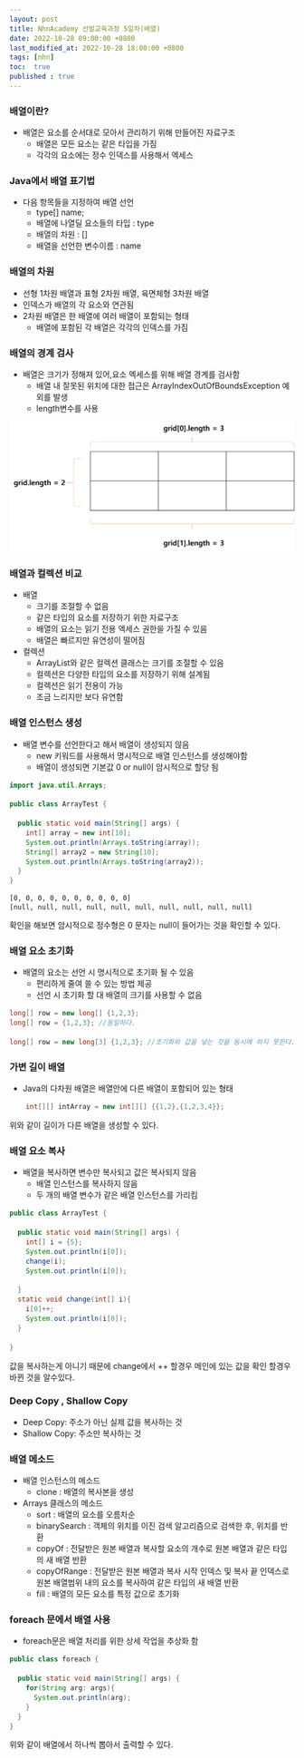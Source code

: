 ```yaml
---
layout: post
title: NhnAcademy 선발교육과정 5일차(배열)
date: 2022-10-28 09:00:00 +0800
last_modified_at: 2022-10-28 18:00:00 +0800
tags: [nhn]
toc:  true
published : true
---
```


### 배열이란?
- 배열은 요소를 순서대로 모아서 관리하기 위해 만들어진 자료구조
  - 배열은 모든 요소는 같은 타입을 가짐
  - 각각의 요소에는 정수 인덱스를 사용해서 엑세스

### Java에서 배열 표기법
- 다음 항목들을 지정하여 배열 선언
  - type[] name;
  - 배열에 나열딜 요소들의 타입 : type
  - 배열의 차원 : []
  - 배열을 선언한 변수이름 : name

### 배열의 차원
- 선형 1차원 배열과 표형 2차원 배열, 육면체형 3차원 배열
- 인덱스가 배열의 각 요소와 연관됨
- 2차원 배열은 한 배열에 여러 배열이 포함되는 형태
  - 배열에 포함된 각 배열은 각각의 인덱스를 가짐

### 배열의 경계 검사
- 배열은 크기가 정해져 있어,요소 엑세스를 위해 배열 경계를 검사함
  - 배열 내 잘못된 위치에 대한 접근은 ArrayIndexOutOfBoundsException 예외를 발생
  - length변수를 사용


<img src="/images/NhnAcademy05/1.png">

### 배열과 컬렉션 비교
- 배열
  - 크기를 조절할 수 없음
  - 같은 타입의 요소를 저장하기 위한 자료구조
  - 배열의 요소는 읽기 전용 엑세스 권한을 가질 수 있음
  - 배열은 빠르지만 유연성이 떨어짐
- 컬렉션
  - ArrayList와 같은 컬렉션 클래스는 크기를 조절할 수 있음
  - 컬렉션은 다양한 타입의 요소를 저장하기 위해 설계됨
  - 컬렉션은 읽기 전용이 가능
  - 조금 느리지만 보다 유연함

### 배열 인스턴스 생성
- 배열 변수를 선언한다고 해서 배열이 생성되지 않음
  - new 키워드를 사용해서 명시적으로 배열 인스턴스를 생성해야함
  - 배열이 생성되면 기본값 0 or null이 암시적으로 할당 됨

```java
import java.util.Arrays;

public class ArrayTest {

  public static void main(String[] args) {
    int[] array = new int[10];
    System.out.println(Arrays.toString(array));
    String[] array2 = new String[10];
    System.out.println(Arrays.toString(array2));
  }
}
```

```
[0, 0, 0, 0, 0, 0, 0, 0, 0, 0]
[null, null, null, null, null, null, null, null, null, null]
```

확인을 해보면 암시적으로 정수형은 0 문자는 null이 들어가는 것을 확인할 수 있다.

### 배열 요소 초기화
- 배열의 요소는 선언 시 명시적으로 초기화 될 수 있음
  - 편리하게 줄여 쓸 수 있는 방법 제공
  - 선언 시 초기화 할 대 배열의 크기를 사용할 수 없음

```java
long[] row = new long[] {1,2,3};
long[] row = {1,2,3}; //동일하다.

long[] row = new long[3] {1,2,3}; //초기화와 값을 넣는 것을 동시에 하지 못한다.
```

### 가변 길이 배열
- Java의 다차원 배열은 배열안에 다른 배열이 포함되어 있는 형태

```java
    int[][] intArray = new int[][] {{1,2},{1,2,3,4}};
```

위와 같이 길이가 다른 배열을 생성할 수 있다.

### 배열 요소 복사
- 배열을 복사하면 변수만 복사되고 값은 복사되지 않음
  - 배열 인스턴스를 복사하지 않음
  - 두 개의 배열 변수가 같은 배열 인스턴스를 가리킴

```java
public class ArrayTest {

  public static void main(String[] args) {
    int[] i = {5};
    System.out.println(i[0]);
    change(i);
    System.out.println(i[0]);

  }
  static void change(int[] i){
    i[0]++;
    System.out.println(i[0]);
  }

}
```

값을 복사하는게 아니기 때문에 change에서 ++ 할경우 메인에 있는 값을 확인 할경우 바뀐 것을 알수있다.

### Deep Copy , Shallow Copy
- Deep Copy: 주소가 아닌 실제 값을 복사하는 것
- Shallow Copy: 주소만 복사하는 것

### 배열 메소드
- 배열 인스턴스의 메소드
  - clone : 배열의 복사본을 생성
- Arrays 클래스의 메소드
  - sort : 배열의 요소를 오름차순
  - binarySearch : 객체의 위치를 이진 검색 알고리즘으로 검색한 후, 위치를 반환
  - copyOf : 전달받은 원본 배열과 복사할 요소의 개수로 원본 배열과 같은 타입의 새 배열 반환
  - copyOfRange : 전달받은 원본 배열과 복사 시작 인덱스 및 복사 끝 인덱스로 원본 배열범위 내의 요소를 복사하여 같은 타입의 새 배열 반환
  - fill : 배열의 모든 요소를 특정 값으로 초기화

### foreach 문에서 배열 사용
- foreach문은 배열 처리를 위한 상세 작업을 추상화 함

```java
public class foreach {

  public static void main(String[] args) {
    for(String arg: args){
      System.out.println(arg);
    }
  }
}
```

위와 같이 배열에서 하나씩 뽑아서 출력할 수 있다.
